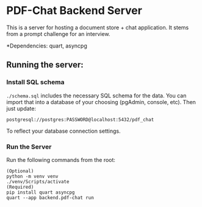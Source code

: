 # PDF-Chat Backend Server

This is a server for hosting a document store + chat application. It stems from a prompt challenge for an interview.

*Dependencies: quart, asyncpg

## Running the server:
### Install SQL schema
`./schema.sql` includes the necessary SQL schema for the data. You can import that into a database of your choosing (pgAdmin, console, etc). Then just update:

    postgresql://postgres:PASSWORD@localhost:5432/pdf_chat

To reflect your database connection settings.

### Run the Server
Run the following commands from the root:

    (Optional)
    python -m venv venv
    ./venv/Scripts/activate
    (Required)
    pip install quart asyncpg
    quart --app backend.pdf-chat run
